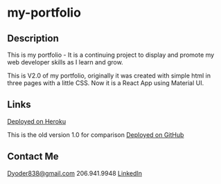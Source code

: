 # **my-portfolio**

## **Description**
This is my portfolio - It is a continuing project to display and promote my web developer skills as I learn and grow.

This is V2.0 of my portfolio, originally it was created with simple html in three pages with a little CSS. Now it is a React App using Material UI. 

## **Links**

[Deployed on Heroku](https://serene-sea-98701.herokuapp.com/)

This is the old version 1.0 for comparison 
[Deployed on GitHub](https://dyoder838.github.io/my-portfolio/)

## **Contact Me**

Dyoder838@gmail.com
206.941.9948
[LinkedIn](www.linkedin.com/in/daniel-j-yoder)